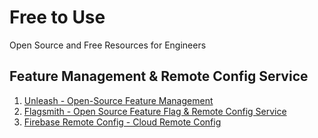 # Free to Use
Open Source and Free Resources for Engineers

## Feature Management & Remote Config Service
1. [Unleash - Open-Source Feature Management](https://www.getunleash.io/)
2. [Flagsmith - Open Source Feature Flag & Remote Config Service](https://flagsmith.com/)
3. [Firebase Remote Config - Cloud Remote Config](https://firebase.google.com/products/remote-config)
